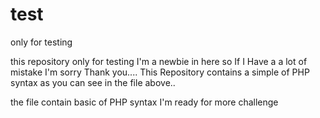 test
====

only for testing

this repository only for testing 
I'm a newbie in here so If I Have a a lot of mistake I'm sorry Thank you....
This Repository contains a simple of PHP syntax as you can see in the file above..

the file contain basic of PHP syntax I'm ready for more challenge
